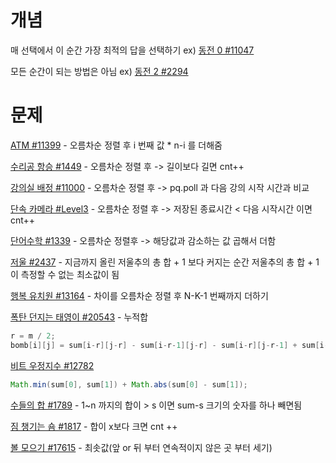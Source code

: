 # 개념

매 선택에서 이 순간 가장 최적의 답을 선택하기 	ex) [동전 0 #11047](https://www.acmicpc.net/problem/11047)

모든 순간이 되는 방법은 아님 ex) [동전 2 #2294](https://www.acmicpc.net/problem/2294)



# 문제

[ATM #11399](https://www.acmicpc.net/problem/11399) - 오름차순 정렬 후 i 번째 값 * n-i 를 더해줌

[수리공 항승 #1449](https://www.acmicpc.net/problem/1449) - 오름차순 정렬 후 -> 길이보다 길면 cnt++

[강의실 배정 #11000](https://www.acmicpc.net/problem/11000) - 오름차순 정렬 후 -> pq.poll 과 다음 강의 시작 시간과 비교

[단속 카메라 #Level3](https://programmers.co.kr/learn/courses/30/lessons/42884) - 오름차순 정렬 후 -> 저장된 종료시간 < 다음 시작시간 이면 cnt++

[단어수학 #1339](https://www.acmicpc.net/problem/1339) - 오름차순 정렬후 -> 해당값과 감소하는 값 곱해서 더함

[저울 #2437](https://www.acmicpc.net/problem/2437) -  지금까지 올린 저울추의 총 합 + 1 보다 커지는 순간 저울추의 총 합 + 1이 측정할 수 없는 최소값이 됨

[행복 유치원 #13164](https://www.acmicpc.net/problem/13164) - 차이를 오름차순 정렬 후 N-K-1 번째까지 더하기

[폭탄 던지는 태영이 #20543](https://www.acmicpc.net/problem/20543) - 누적합

```java
r = m / 2;
bomb[i][j] = sum[i-r][j-r] - sum[i-r-1][j-r] - sum[i-r][j-r-1] + sum[i-r-1][j-r-1] + bomb[i-M][j] + bomb[i][j-M] - bomb[i-M][j-M] ;
```

[비트 우정지수 #12782](https://www.acmicpc.net/problem/12782)	

```java
Math.min(sum[0], sum[1]) + Math.abs(sum[0] - sum[1]);
```

[수들의 합 #1789](https://www.acmicpc.net/problem/1789)	-  1~n 까지의 합이  > s 이면 sum-s 크기의 숫자를 하나 빼면됨

[짐 챙기는 숌 #1817](https://www.acmicpc.net/problem/1817) - 합이 x보다 크면 cnt ++

[볼 모으기 #17615](https://www.acmicpc.net/problem/17615) -  최솟값(앞 or 뒤 부터 연속적이지 않은 곳 부터 세기) 
